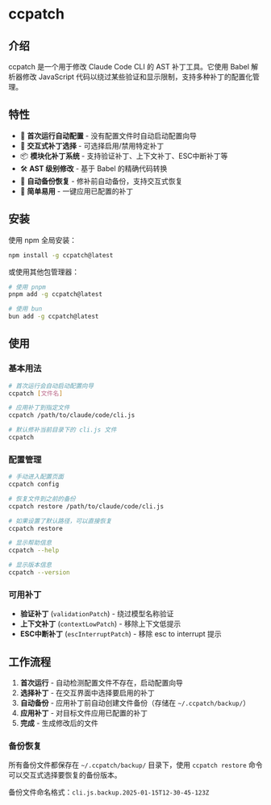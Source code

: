 # ccpatch

## 介绍

ccpatch 是一个用于修改 Claude Code CLI 的 AST 补丁工具。它使用 Babel 解析器修改 JavaScript 代码以绕过某些验证和显示限制，支持多种补丁的配置化管理。

## 特性

- 🔧 **首次运行自动配置** - 没有配置文件时自动启动配置向导
- 🎯 **交互式补丁选择** - 可选择启用/禁用特定补丁
- 📦 **模块化补丁系统** - 支持验证补丁、上下文补丁、ESC中断补丁等
- 🛠️ **AST 级别修改** - 基于 Babel 的精确代码转换
- 💾 **自动备份恢复** - 修补前自动备份，支持交互式恢复
- 🚀 **简单易用** - 一键应用已配置的补丁

## 安装

使用 npm 全局安装：

```bash
npm install -g ccpatch@latest
```

或使用其他包管理器：

```bash
# 使用 pnpm
pnpm add -g ccpatch@latest

# 使用 bun
bun add -g ccpatch@latest
```

## 使用

### 基本用法

```bash
# 首次运行会自动启动配置向导
ccpatch [文件名]

# 应用补丁到指定文件
ccpatch /path/to/claude/code/cli.js

# 默认修补当前目录下的 cli.js 文件
ccpatch
```

### 配置管理

```bash
# 手动进入配置页面
ccpatch config

# 恢复文件到之前的备份
ccpatch restore /path/to/claude/code/cli.js

# 如果设置了默认路径，可以直接恢复
ccpatch restore

# 显示帮助信息
ccpatch --help

# 显示版本信息
ccpatch --version
```

### 可用补丁

- **验证补丁** (`validationPatch`) - 绕过模型名称验证
- **上下文补丁** (`contextLowPatch`) - 移除上下文低提示
- **ESC中断补丁** (`escInterruptPatch`) - 移除 esc to interrupt 提示

## 工作流程

1. **首次运行** - 自动检测配置文件不存在，启动配置向导
2. **选择补丁** - 在交互界面中选择要启用的补丁
3. **自动备份** - 应用补丁前自动创建文件备份（存储在 `~/.ccpatch/backup/`）
4. **应用补丁** - 对目标文件应用已配置的补丁
5. **完成** - 生成修改后的文件

### 备份恢复

所有备份文件都保存在 `~/.ccpatch/backup/` 目录下，使用 `ccpatch restore` 命令可以交互式选择要恢复的备份版本。

备份文件命名格式：`cli.js.backup.2025-01-15T12-30-45-123Z`